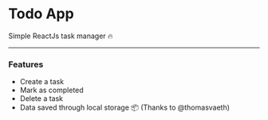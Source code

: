 # Todo App
Simple ReactJs task manager 🔥

---

### Features

- Create a task
- Mark as completed
- Delete a task
- Data saved through local storage 📦 (Thanks to @thomasvaeth)
